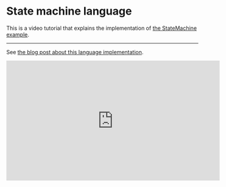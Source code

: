 # State machine language

This is a video tutorial that explains the implementation of [the StateMachine example](https://github.com/textX/textX/tree/master/examples/StateMachine).

---

See [the blog post about this language
implementation](http://www.igordejanovic.net/2016/05/06/implementing-martin-fowler-state-machine-dsl-in-textx.html).


<iframe width="560" height="315" src="https://www.youtube.com/embed/HI14jk0JIR0" frameborder="0" allowfullscreen></iframe>

